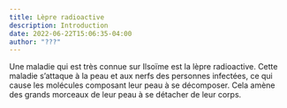```yaml
---
title: Lèpre radioactive
description: Introduction
date: 2022-06-22T15:06:35-04:00
author: "???"
---
```


Une maladie qui est très connue sur Ilsoïme est la lèpre radioactive. Cette maladie s’attaque à la peau et aux nerfs des personnes infectées, ce qui cause les molécules composant leur peau à se décomposer. Cela amène des grands morceaux de leur peau à se détacher de leur corps.